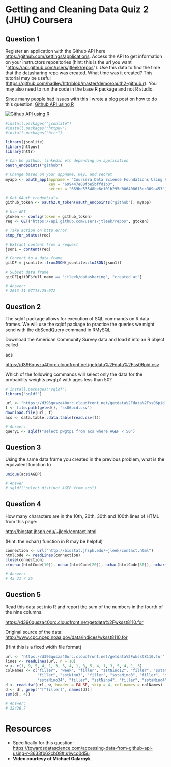# Getting and Cleaning Data Quiz 2 (JHU) Coursera

Question 1
----------
Register an application with the Github API here https://github.com/settings/applications. 
Access the API to get information on your instructors repositories (hint: this is the url you want "https://api.github.com/users/jtleek/repos"). Use this data to find the time that the datasharing repo was created. What time was it created? This tutorial may be useful (https://github.com/hadley/httr/blob/master/demo/oauth2-github.r). 
You may also need to run the code in the base R package and not R studio. </br>

Since many people had issues with this I wrote a blog post on how to do this question: [Github API using R](https://medium.com/@GalarnykMichael/accessing-data-from-github-api-using-r-3633fb62cb08#.s1wco0d5u)

[![Github API using R](https://github.com/mGalarnyk/datasciencecoursera/blob/master/3_Getting_and_Cleaning_Data/data/githubAPIusingR.png)](https://www.youtube.com/watch?v=xCPWRP_WqYQ?sub_confirmation=1  "Github API using R")

```R
#install.packages("jsonlite")
#install.packages("httpuv")
#install.packages("httr")

library(jsonlite)
library(httpuv)
library(httr)

# Can be github, linkedin etc depending on application
oauth_endpoints("github")

# Change based on your appname, key, and secret 
myapp <- oauth_app(appname = "Coursera Data Science Foundations Using R Specialization",
                   key = "699447e88fbe5bffd1b3",
                   secret = "669bd53548be6e101b295d006408615ec309a453")

# Get OAuth credentials
github_token <- oauth2.0_token(oauth_endpoints("github"), myapp)

# Use API
gtoken <- config(token = github_token)
req <- GET("https://api.github.com/users/jtleek/repos", gtoken)

# Take action on http error
stop_for_status(req)

# Extract content from a request
json1 = content(req)

# Convert to a data.frame
gitDF = jsonlite::fromJSON(jsonlite::toJSON(json1))

# Subset data.frame
gitDF[gitDF$full_name == "jtleek/datasharing", "created_at"] 

# Answer: 
# 2013-11-07T13:25:07Z
```

Question 2
----------
The sqldf package allows for execution of SQL commands on R data frames. We will use the sqldf package to practice the queries we might send with the dbSendQuery command in RMySQL. </br>

Download the American Community Survey data and load it into an R object called </br>

acs <br>

https://d396qusza40orc.cloudfront.net/getdata%2Fdata%2Fss06pid.csv </br>

Which of the following commands will select only the data for the probability weights pwgtp1 with ages less than 50? </br>

```R
# install.packages("sqldf")
library("sqldf")

url <- "https://d396qusza40orc.cloudfront.net/getdata%2Fdata%2Fss06pid.csv"
f <- file.path(getwd(), "ss06pid.csv")
download.file(url, f)
acs <- data.table::data.table(read.csv(f))

# Answer: 
query1 <- sqldf("select pwgtp1 from acs where AGEP < 50")
```

Question 3
----------
Using the same data frame you created in the previous problem, what is the equivalent function to 
```R
unique(acs$AGEP)
```

```R
# Answer
# sqldf("select distinct AGEP from acs")
```

Question 4
----------
How many characters are in the 10th, 20th, 30th and 100th lines of HTML from this page:

http://biostat.jhsph.edu/~jleek/contact.html

(Hint: the nchar() function in R may be helpful)

```R
connection <- url("http://biostat.jhsph.edu/~jleek/contact.html")
htmlCode <- readLines(connection)
close(connection)
c(nchar(htmlCode[10]), nchar(htmlCode[20]), nchar(htmlCode[30]), nchar(htmlCode[100]))

# Answer: 
# 45 31 7 25
```

Question 5
----------
Read this data set into R and report the sum of the numbers in the fourth of the nine columns.

https://d396qusza40orc.cloudfront.net/getdata%2Fwksst8110.for

Original source of the data: http://www.cpc.ncep.noaa.gov/data/indices/wksst8110.for

(Hint this is a fixed width file format)

```R
url <- "https://d396qusza40orc.cloudfront.net/getdata%2Fwksst8110.for"
lines <- readLines(url, n = 10)
w <- c(1, 9, 5, 4, 1, 3, 5, 4, 1, 3, 5, 4, 1, 3, 5, 4, 1, 3)
colNames <- c("filler", "week", "filler", "sstNino12", "filler", "sstaNino12", 
              "filler", "sstNino3", "filler", "sstaNino3", "filler", "sstNino34", "filler", 
              "sstaNino34", "filler", "sstNino4", "filler", "sstaNino4")
d <- read.fwf(url, w, header = FALSE, skip = 4, col.names = colNames)
d <- d[, grep("^[^filler]", names(d))]
sum(d[, 4])

# Answer: 
# 32426.7
```

# Resources
- Specifically for this question: https://towardsdatascience.com/accessing-data-from-github-api-using-r-3633fb62cb08#.s1wco0d5u
- **Video courtesy of Michael Galarnyk**
